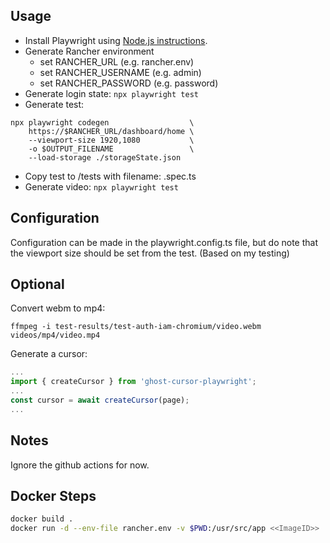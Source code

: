 ## Usage

* Install Playwright using [Node.js instructions](https://playwright.dev/docs/next/intro).
* Generate Rancher environment
  * set RANCHER_URL (e.g. rancher.env)
  * set RANCHER_USERNAME (e.g. admin)
  * set RANCHER_PASSWORD (e.g. password)
* Generate login state: `npx playwright test`
* Generate test:
```
npx playwright codegen                  \
    https://$RANCHER_URL/dashboard/home \
    --viewport-size 1920,1080           \
    -o $OUTPUT_FILENAME                 \
    --load-storage ./storageState.json
```
* Copy test to /tests with filename: <FILENAME>.spec.ts
* Generate video: `npx playwright test`

## Configuration

Configuration can be made in the playwright.config.ts file, but do note that the viewport size should be set from the test. (Based on my testing)

## Optional

Convert webm to mp4:
```
ffmpeg -i test-results/test-auth-iam-chromium/video.webm videos/mp4/video.mp4
```

Generate a cursor:
```test.spec.ts
...
import { createCursor } from 'ghost-cursor-playwright';
...
const cursor = await createCursor(page);
...
```

## Notes

Ignore the github actions for now.

## Docker Steps

```bash
docker build .
docker run -d --env-file rancher.env -v $PWD:/usr/src/app <<ImageID>>
```
